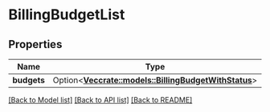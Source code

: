 # BillingBudgetList

## Properties

Name | Type | Description | Notes
------------ | ------------- | ------------- | -------------
**budgets** | Option<[**Vec<crate::models::BillingBudgetWithStatus>**](BillingBudgetWithStatus.md)> |  | [optional]

[[Back to Model list]](../README.md#documentation-for-models) [[Back to API list]](../README.md#documentation-for-api-endpoints) [[Back to README]](../README.md)


